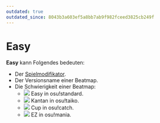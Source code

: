 ```yaml
---
outdated: true
outdated_since: 8043b3a603ef5a8bb7ab9f982fceed3825cb249f
---
```


# Easy

**Easy** kann Folgendes bedeuten:

- Der [Spielmodifikator](/wiki/Game_modifier/Easy).
- Der Versionsname einer Beatmap.
- Die Schwierigkeit einer Beatmap:
  - ![](/wiki/shared/diff/easy-s.png) Easy in osu!standard.
  - ![](/wiki/shared/diff/easy-t.png) Kantan in osu!taiko.
  - ![](/wiki/shared/diff/easy-c.png) Cup in osu!catch.
  - ![](/wiki/shared/diff/easy-m.png) EZ in osu!mania.
